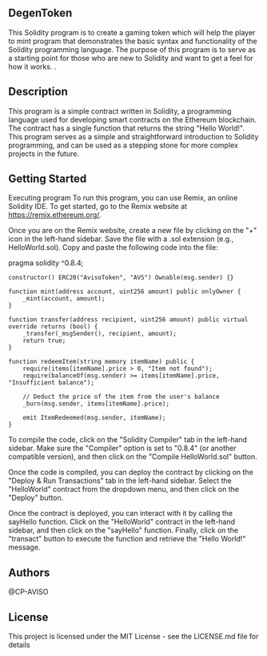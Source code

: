 ## DegenToken
This Solidity program is to create a gaming token which will help the player to mint  program that demonstrates the basic syntax and functionality of the Solidity programming language. The purpose of this program is to serve as a starting point for those who are new to Solidity and want to get a feel for how it works.
.

## Description
This program is a simple contract written in Solidity, a programming language used for developing smart contracts on the Ethereum blockchain. The contract has a single function that returns the string "Hello World!". This program serves as a simple and straightforward introduction to Solidity programming, and can be used as a stepping stone for more complex projects in the future.

## Getting Started
Executing program
To run this program, you can use Remix, an online Solidity IDE. To get started, go to the Remix website at https://remix.ethereum.org/.

Once you are on the Remix website, create a new file by clicking on the "+" icon in the left-hand sidebar. Save the file with a .sol extension (e.g., HelloWorld.sol). Copy and paste the following code into the file:

pragma solidity ^0.8.4;


    constructor() ERC20("AvisoToken", "AVS") Ownable(msg.sender) {}

    function mint(address account, uint256 amount) public onlyOwner {
        _mint(account, amount);
    }

    function transfer(address recipient, uint256 amount) public virtual override returns (bool) {
        _transfer(_msgSender(), recipient, amount);
        return true;
    }

    function redeemItem(string memory itemName) public {
        require(items[itemName].price > 0, "Item not found");
        require(balanceOf(msg.sender) >= items[itemName].price, "Insufficient balance");
        
        // Deduct the price of the item from the user's balance
        _burn(msg.sender, items[itemName].price);
        
        emit ItemRedeemed(msg.sender, itemName);
    }
      
To compile the code, click on the "Solidity Compiler" tab in the left-hand sidebar. Make sure the "Compiler" option is set to "0.8.4" (or another compatible version), and then click on the "Compile HelloWorld.sol" button.

Once the code is compiled, you can deploy the contract by clicking on the "Deploy & Run Transactions" tab in the left-hand sidebar. Select the "HelloWorld" contract from the dropdown menu, and then click on the "Deploy" button.

Once the contract is deployed, you can interact with it by calling the sayHello function. Click on the "HelloWorld" contract in the left-hand sidebar, and then click on the "sayHello" function. Finally, click on the "transact" button to execute the function and retrieve the "Hello World!" message.

## Authors
@CP-AVISO

## License
This project is licensed under the MIT License - see the LICENSE.md file for details
